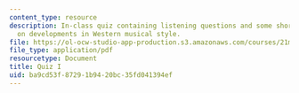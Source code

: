 ```yaml
---
content_type: resource
description: In-class quiz containing listening questions and some short essay questions
  on developments in Western musical style.
file: https://ol-ocw-studio-app-production.s3.amazonaws.com/courses/21m-250-schubert-to-debussy-fall-2006/ba9cd53f87291b9420bc35fd041394ef_quiz1.pdf
file_type: application/pdf
resourcetype: Document
title: Quiz I
uid: ba9cd53f-8729-1b94-20bc-35fd041394ef
---
```

